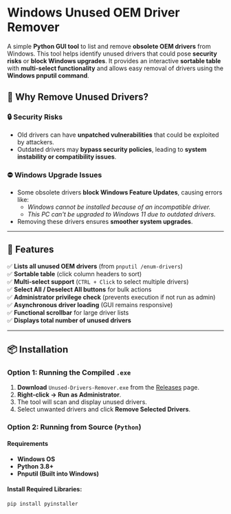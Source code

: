 # Windows Unused OEM Driver Remover

A simple **Python GUI tool** to list and remove **obsolete OEM drivers** from Windows. This tool helps identify unused drivers that could pose **security risks** or **block Windows upgrades**. It provides an interactive **sortable table** with **multi-select functionality** and allows easy removal of drivers using the **Windows pnputil command**.

## 🚀 Why Remove Unused Drivers?

### 🔒 Security Risks
- Old drivers can have **unpatched vulnerabilities** that could be exploited by attackers.
- Outdated drivers may **bypass security policies**, leading to **system instability or compatibility issues**.

### ⛔ Windows Upgrade Issues
- Some obsolete drivers **block Windows Feature Updates**, causing errors like:
  - *Windows cannot be installed because of an incompatible driver.*
  - *This PC can't be upgraded to Windows 11 due to outdated drivers.*
- Removing these drivers ensures **smoother system upgrades**.

---

## 🎯 Features

✅ **Lists all unused OEM drivers** (from `pnputil /enum-drivers`)  
✅ **Sortable table** (click column headers to sort)  
✅ **Multi-select support** (`CTRL + Click` to select multiple drivers)  
✅ **Select All / Deselect All buttons** for bulk actions  
✅ **Administrator privilege check** (prevents execution if not run as admin)  
✅ **Asynchronous driver loading** (GUI remains responsive)  
✅ **Functional scrollbar** for large driver lists  
✅ **Displays total number of unused drivers**  

---

## 📦 Installation

### Option 1: Running the Compiled `.exe`
1. **Download** `Unused-Drivers-Remover.exe` from the [Releases](https://github.com/ondrejvysek/Windows-Unused-OEM-Driver-Remover/blob/main/build/unused-drivers-remover.exe) page.
2. **Right-click → Run as Administrator**.
3. The tool will scan and display unused drivers.
4. Select unwanted drivers and click **Remove Selected Drivers**.

### Option 2: Running from Source (`Python`)
#### Requirements
- **Windows OS**
- **Python 3.8+**
- **Pnputil (Built into Windows)**

#### Install Required Libraries:
```bash
pip install pyinstaller
